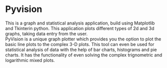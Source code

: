 # Pyvision
This is a graph and statistical analysis application, build using Matplotlib and Tkinterin python. This application plots different types of 2d and 3d graphs, taking data entry from the user.
<br/>PyVision is a unique graph plotter which provides you the option to plot the basic line plots to the complex 3-D plots. This tool can even be used for statistical analysis of data with the help of bar charts, histograms and pie charts. It has the functionality of even solving the complex trignometric and logarithmic mixed plots.
